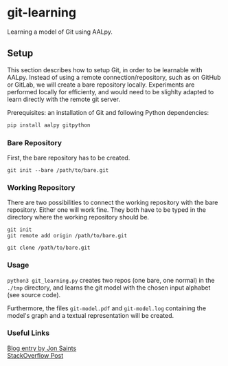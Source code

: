 # git-learning
Learning a model of Git using AALpy.

## Setup
This section describes how to setup Git, in order to be learnable with AALpy. Instead of using a remote connection/repository, such as on GitHub or GitLab, we will create a bare repository locally.
Experiments are performed locally for efficienty, and would need to be slighlty adapted to learn directly with the remote git server.

Prerequisites: an installation of Git and following Python dependencies:
```python
pip install aalpy gitpython
```

### Bare Repository
First, the bare repository has to be created.
```
git init --bare /path/to/bare.git
```

### Working Repository
There are two possibilities to connect the working repository with the bare repository. Either one will work fine. They both have to be typed in the directory where the working repository should be.
```
git init
git remote add origin /path/to/bare.git
```
```
git clone /path/to/bare.git
```

### Usage

`python3 git_learning.py` creates two repos (one bare, one normal) in the `./tmp` directory, and learns the git model with the chosen input alphabet (see source code).

Furthermore, the files `git-model.pdf` and `git-model.log` containing the model's graph and a textual representation will be created.


### Useful Links
[Blog entry by Jon Saints](https://www.saintsjd.com/2011/01/what-is-a-bare-git-repository/)  
[StackOverflow Post](https://stackoverflow.com/questions/10603671/how-to-add-a-local-repo-and-treat-it-as-a-remote-repo)
